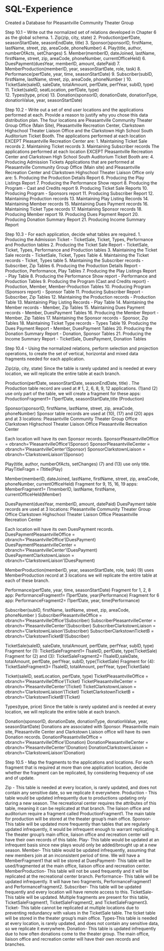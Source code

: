 # SQL-Experience

Created a Database for Pleasantville Community Theater Group 

Step 10.1 – Write out the normalized set of relations developed in Chapter 6 as the global schema.
    1. Zip(zip, city, state) 
    2. Production(perfDate, seasonStartDate, seasonEndDate, title) 
    3. Sponsor(sponsorID, firstName, lastName, street, zip, areaCode, phoneNumber) 
    4. Play(title, author, numberOfActs, setChanges)
    5. Member(memberID, dateJoined, lastName, firstName, street, zip, areaCode, phoneNumber, currentOfficeHeld) 
    6. DuesPayment(duesYear, memberID, amount, datePaid) 
    7. MemberProduction(memberID, year, seasonStartDate, role, task) 
    8. Performance(perfDate, year, time, seasonStartDate) 
    9. Subscriber(subID, firstName, lastName, street, zip, areaCode, phoneNumber ) 
    10. TicketSale(saleID, saleDate, totalAmount, perfDate, perfYear, subID, type) 
    11. Ticket(saleID, seatLocation, perfDate, type)  
    12. Types(type, price) 
    13. Donation(sponsorID, donationDate, donationType, donationValue, year, seasonStartDate) 
    
Step 10.2 - Write out a set of end user locations and the applications performed at each. Provide a reason to justify why you chose this data distribution plan.
The four locations are Pleasantville Community Theater Group Office (Main Site), Pleasantville Recreation Center, Clarkstown Highschool Theater Liaison Office and the Clarkstown High School South Auditorium Ticket Booth. 
The applications performed at each location EXCEPT Pleasantville Recreation Center are:
    1. Maintaining Ticket Sale records 
    2. Maintaining Ticket records 
    3. Maintaining Subscriber records
The applications performed at each location EXCEPT Pleasantville Recreation Center and Clarkstown High School South Auditorium Ticket Booth  are:
    4. Producing Admission Tickets
Applications that are performed at Pleasantville Community Group Office (Main site) and Pleasantville Recreation Center and Clarkstown Highschool Theater Liaison Office only are: 
    5. Producing the Production Details Report 
    6. Producing the Play Listings Report
    7. Producing the Performance Show report 
    8. Producing the Program - Cast and Credits report
    9. Producing Ticket Sale Reports
    10. Producing Program - Sponsors report
    11. Producing Subscriber Report
    12. Maintaining Production records
    13. Maintaining Play Listing Records
    14. Maintaining Member records
    15. Maintaining Dues Payment records
    16. Maintaining Ticket Type records
    17. Maintaining Sponsor records
    18. Producing Member report
    19. Producing Dues Payment Report
    20. Producing Donation Summary Report
    21. Producing Income Summary Report
    
Step 10.3 - For each application, decide what tables are required. 
    1. Producing the Admission Ticket - TicketSale, Ticket, Types, Performance and Production tables
    2. Producing the Ticket Sale Report - TicketSale, Ticket, Types, Performance and Production tables
    3. Maintaining the Ticket Sale records - TicketSale, Ticket, Types Table 
    4. Maintaining the Ticket records - Ticket, Types table
    5. Maintaining the Subscriber records - Subscriber, Zip Tables
    6. Producing the Production Details Report - Production, Performance, Play Tables 
    7. Producing the Play Listings Report - Play Table
    8. Producing the Performance Show report - Performance and Production Tables
    9. Producing the Program (Cast and Credits report) - Production, Member, Member-Production Tables
    10. Producing Program (Sponsors report) - Sponsor Table
    11. Producing Subscriber Report - Subscriber, Zip Tables
    12. Maintaining the Production records - Production Table
    13. Maintaining Play Listing Records - Play Table
    14. Maintaining the Member records - Member, Zip Tables
    15. Maintaining Dues Payment records - Member, DuesPayment Tables
    16. Producing the Member Report - Member, Zip Tables 
    17. Maintaining the Sponsor records - Sponsor, Zip Tables
    18. Maintaining Ticket Type records - Types Table
    19. Producing the Dues Payment Report - Member, DuesPayment Tables 
    20. Producing the Donation Summary Report - Donation, Sponsor Tables
    21. Producing the Income Summary Report - TicketSale, DuesPayment, Donation Tables

Step 10.4 - Using the normalized relations, perform selection and projection operations, to create the set of vertical, horizontal and mixed data fragments needed for each application.

Zip(zip, city, state) 
Since the table is rarely updated and is needed at every location, we will replicate the entire table at each branch.

Production(perfDate, seasonStartDate, seasonEndDate, title) .
The Production table record are used at # 1, 2, 6, 8, 9, 12 applications.
(1)and (2) use only part of the table, we will create a fragment for these apps:
ProductionFragment1= ΠperfDate, seasonStartDate,title (Production)

Sponsor(sponsorID, firstName, lastName, street, zip, areaCode, phoneNumber) 
Sponsor table records are used at (10), (17) and (20) apps and at 3 locations:
    Pleasantville Community Theater Group Office
    Clarkstown Highschool Theater Liaison Office
    Pleasantville Recreation Center

Each location will have its own Sponsor records.
SponsorPleasantvilleOffice = σbranch=’PleasantvilleOffice’(Sponsor)
SponsorPleasantvilleCenter = σbranch=’PleasantvilleCenter’(Sponsor)
SponsorClarkstownLiaison = σbranch=’ClarkstownLiaison’(Sponsor)

Play(title, author, numberOfActs, setChanges)
(7) and (13) use only title.
PlayTitleFragm = Πtitle(Play)

Member(memberID, dateJoined, lastName, firstName, street, zip, areaCode, phoneNumber, currentOfficeHeld) 
Fragment for 9, 15, 16, 19  apps:
MemberFragment1= ΠmemberID, lastName, firstName, currentOfficeHeld(Member)

DuesPayment(duesYear, memberID, amount, datePaid)
DuesPayment table records are used at 3 locations:
    Pleasantville Community Theater Group Office
    Clarkstown Highschool Theater Liaison Office
    Pleasantville Recreation Center

Each location will have its own DuesPayment records.
DuesPaymentPleasantvilleOffice = σbranch=’PleasantvilleOffice’(DuesPayment)
DuesPaymentPleasantvilleCenter = σbranch=’PleasantvilleCenter’(DuesPayment)
DuesPaymentClarkstownLiaison = σbranch=’ClarkstownLiaison’(DuesPayment)

MemberProduction(memberID, year, seasonStartDate, role, task)
 (9) uses  MemberProduction record at 3 locations we will replicate the entire table at each of these branch.

Performance(perfDate, year, time, seasonStartDate) 
Fragment for 1, 2, 8  app:
PerformanceFragment1= ΠperfDate, year(Performance)
Fragment for 6  app:
PerformanceFragment2= ΠperfDate, year, time(Performance)

Subscriber(subID, firstName, lastName, street, zip, areaCode, phoneNumber ) 
SubscriberPleasantvilleOffice = σbranch=’PleasantvilleOffice’(Subscriber)
SubscriberPleasantvilleCenter = σbranch=’PleasantvilleCenter’(Subscriber)
SubscriberClarkstownLiaison = σbranch=’ClarkstownLiaison’(Subscriber)
SubscriberClarkstownTicketB = σbranch=’ClarkstownTicketB’(Subscriber)

TicketSale(saleID, saleDate, totalAmount, perfDate, perfYear, subID, type) 
Fragment for (1):
TicketSaleFragment1= ΠsaleID, perfDate, type(TicketSale)
Fragment for (2) and (3):
TicketSaleFragment2= ΠsaleID,saleDate, totalAmount, perfDate, perfYear, subID, type(TicketSale)
Fragment for (4):
TicketSaleFragment3= ΠsaleID, totalAmount, perfYear, type(TicketSale)

Ticket(saleID, seatLocation, perfDate, type) 
TicketPleasantvilleOffice = σbranch=’PleasantvilleOffice’(Ticket)
TicketPleasantvilleCenter = σbranch=’PleasantvilleCenter’(Ticket)
TicketClarkstownLiaison = σbranch=’ClarkstownLiaison’(Ticket)
TicketClarkstownTicketB = σbranch=’ClarkstownTicketB’(Ticket)

Types(type, price) 
Since the table is rarely updated and is needed at every location, we will replicate the entire table at each branch.

Donation(sponsorID, donationDate, donationType, donationValue, year, seasonStartDate) 
Donations are associated with Sponsor. 
Pleasantville main site, Pleasantville Center and Clarkstown Liaison office will have its own Donation records.
DonationPleasantvilleOffice = σbranch=’PleasantvilleOffice’(Donation)
DonationPleasantvilleCenter = σbranch=’PleasantvilleCenter’(Donation)
DonationClarkstownLiaison = σbranch=’ClarkstownLiaison’(Donation)

Step 10.5 - Map the fragments to the applications and locations. 
For each fragment that is required at more than one application location, decide whether the fragment can be replicated, by considering frequency of use and of update.

Zip - This table is needed at every location, is rarely updated, and does not contain any sensitive date, so we replicate it everywhere. 
Production - This table would be updated infrequently due to productions updating only during a new season. The recreational center requires the attributes of this table, meaning it can be replicated at that branch. The liaison office and auditorium require a fragment called ProductionFragment1. The main table for production will be stored at the theater group’s main office.
Sponsor- This table will be updated more frequently than tables that are regularly updated infrequently, it would be infrequent enough to warrant replicating it. The theater group’s main office, liaison office and recreation center will have their own records of this table.
Play- This table would be updated at an infrequent basis since new plays would only be added/brought up at a new season.
Member- This table would be updated infrequently, assuming that new members join at an inconsistent period of time. We will have a MemberFragment1 that will be stored at 
DuesPayment- This table will be used/fragmented at the main office, liaison office and recreation center.
MemberProduction- This table will not be used frequently and it will be replicated at the recreational center branch.
Performance- This table will be updated infrequently. It will have two fragments, PerformanceFragment1 and PerformanceFragment2. 
Subscriber- This table will be updated frequently and every location will have remote access to this.
TicketSale- This table will be updated. Multiple fragments are present for this table, TicketSaleFragment1, TicketSaleFragment2, and TicketSaleFragment3.
Ticket- This table cannot be replicated at multiple locations due to preventing redundancy with values in the TicketSale table. The ticket table will be stored in the theater group’s main office.
Types-This table is needed at every location, is rarely updated, and does not contain any sensitive data, so we replicate it everywhere. 
Donation- This table is updated infrequently due to how often donations come to the theater group. The main office, liaison office and recreation center will have their own records and branches.
